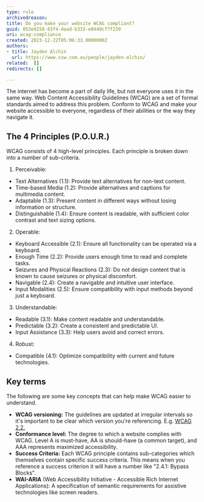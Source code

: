 ```yaml
---
type: rule
archivedreason: 
title: Do you make your website WCAG compliant?
guid: 853e4258-83f4-4aad-b333-e8449cf7f239
uri: wcag-compliance
created: 2023-12-22T05:06:33.0000000Z
authors: 
- title: Jayden Alchin
  url: https://www.ssw.com.au/people/jayden-alchin/
related:  []
redirects: []

---
```


The internet has become a part of daily life, but not everyone uses it in the same way.
Web Content Accessibility Guidelines (WCAG) are a set of formal standards aimed to address this problem.
Conform to WCAG and make your website accessible to everyone, regardless of their abilities or the way they navigate it.

<!--endintro-->

## The 4 Principles (P.O.U.R.)

WCAG consists of 4 high-level principles. Each principle is broken down into a number of sub-criteria.

1. Perceivable:

* Text Alternatives (1.1): Provide text alternatives for non-text content.
* Time-based Media (1.2): Provide alternatives and captions for multimedia content.
* Adaptable (1.3): Present content in different ways without losing information or structure.
* Distinguishable (1.4): Ensure content is readable, with sufficient color contrast and text sizing options.

2. Operable:

* Keyboard Accessible (2.1): Ensure all functionality can be operated via a keyboard.
* Enough Time (2.2): Provide users enough time to read and complete tasks.
* Seizures and Physical Reactions (2.3): Do not design content that is known to cause seizures or physical discomfort.
* Navigable (2.4): Create a navigable and intuitive user interface.
* Input Modalities (2.5): Ensure compatibility with input methods beyond just a keyboard.

3. Understandable:

* Readable (3.1): Make content readable and understandable.
* Predictable (3.2): Create a consistent and predictable UI.
* Input Assistance (3.3): Help users avoid and correct errors.

4. Robust:

* Compatible (4.1): Optimize compatibility with current and future technologies.

## Key terms

The following are some key concepts that can help make WCAG easier to understand.

* **WCAG versioning:** The guidelines are updated at irregular intervals so it's important to be clear which version you're referencing.
E.g. [WCAG 2.2.](https://www.w3.org/WAI/standards-guidelines/wcag/new-in-22)
* **Conformance level:** The degree to which a website complies with WCAG.
Level A is must-have, AA is should-have (a common target), and AAA represents maximized accessibility.
* **Success Criteria:** Each WCAG principle contains sub-categories which themselves contain specific success criteria.
This means when you reference a success criterion it will have a number like "2.4.1: Bypass Blocks".
* **WAI-ARIA** (Web Accessibility Initiative - Accessible Rich Internet Applications):
A specification of semantic requirements for assistive technologies like screen readers.
